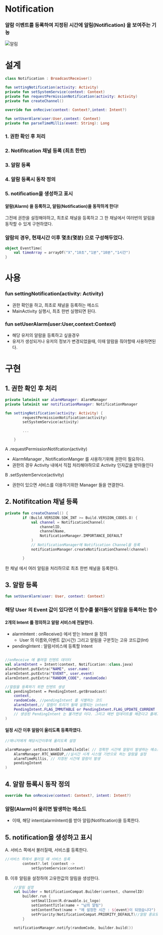 # Notification

### 알람 이벤트를 등록하여 지정된 시간에 알림(Notification) 을 보여주는 기능
![알림](https://github.com/Ohleesang/TIL/assets/148442711/13e60366-9498-4b30-a395-71bcdcf40ce3)



# 설계
```kotlin
class Notification : BroadcastReceiver()

fun settingNotification(activity: Activity)
private fun setSystemService(context: Context)
private fun requestPermissionNotification(activity: Activity)
private fun createChannel()

override fun onRecive(context: Context?,intent: Intent?)

fun setUserAlarm(user:User,context: Context)
private fun parseTimeMillis(event: String): Long

```
### 1. 권한 확인 후 처리
### 2. Notifitcation 채널 등록 (최초 한번)
### 3. 알람 등록
### 4. 알람 등록시 동작 정의
### 5. notification을 생성하고 표시

#### 알람(Alarm) 을 등록하고, 알림(Notification)을 동작하게 한다!
그전에 권한을 설정해야하고, 최초로 채널을 등록하고 그 한 채널에서 여러번의 알림을 동작할 수 있게 구현하였다.

### 알람의 경우, 현재시간 이후 몇초(몇분) 으로 구성해두었다.
```kotlin
object EventTime{
    val timeArray = arrayOf("X","10초","1분","10분","1시간")
}
```

# 사용 

### fun settingNotification(activity: Activity)
- 권한 확인을 하고, 최초로 채널을 등록하는 메소드
- MainActivity 실행시, 최초 한번 실행되면 된다.
### fun setUserAlarm(user:User,context:Context)
- 해당 유저의 알람을 등록하고 싶을경우
- 유저가 생성되거나 유저의 정보가 변경되었을때, 이때 알람을 줘야할때 사용하면된다.

# 구현

## 1. 권한 확인 후 처리

```kotlin
private lateinit var alarmManager: AlarmManager
private lateinit var notificationManager: NotificationManager

fun settingNotification(activity: Activity) {
        requestPermissionNotification(activity)
        setSystemService(activity)

        ...

    }
```
A .requestPermissionNotifcation(activity)
- AlarmManager , NotificationManger 를 사용하기위해 권한이 필요하다.
- 권한의 경우 Activity 내에서 직접 처리해야하므로 Activity 인자값을 받아들인다

B .setSystemService(activity)
- 권한이 있으면 서비스를 이용하기위한 Manager 들을 연결한다. 
## 2. Notifitcation 채널 등록
```kotlin
private fun createChannel() {
        if (Build.VERSION.SDK_INT >= Build.VERSION_CODES.O) {
            val channel = NotificationChannel(
                channelID,
                channelName,
                NotificationManager.IMPORTANCE_DEFAULT
            )
            // NotificationManager에 Notification Channel을 등록
            notificationManager.createNotificationChannel(channel)

        }
```
한 채널 에서 여러 알림을 처리하므로 최초 한번 채널을 등록한다.

## 3. 알람 등록
```kotlin
fun setUserAlarm(user: User, context: Context)
```
### 해당 User 의 Event 값이 있다면 이 함수를 불러들어 알람을 등록하는 함수

#### 2개의 Intent 를 정의하고 알람 서비스에 전달한다.
- alarmIntent : onReceive() 에서 받는 Intent 을 정의
    - User 의 이름와,이벤트 값(시간) 그리고 알림을 구분짓는 고유 코드값(Int) 
- pendingIntent : 알람서비스에 등록할 Intent

```kotlin
    
//onReceive 에 불려질 인텐트 데이터
val alarmIntent = Intent(context, Notification::class.java)
alarmIntent.putExtra("NAME", user.name)
alarmIntent.putExtra("EVENT", user.event)
alarmIntent.putExtra("RANDOM_CODE", randomCode)

//알람을 등록하기 위한 인텐트 생성
val pendingIntent = PendingIntent.getBroadcast(
    context,
    randomCode, //pendingIntent 를 식별하는 코드
    alarmIntent,// 알람이 트리거 될때 실행되는 intent
    PendingIntent.FLAG_IMMUTABLE or PendingIntent.FLAG_UPDATE_CURRENT
    // 생성된 PendingIntent 는 불가변성 이다. 그리고 매번 업데이트를 해준다고 플래그를 전달
)
```
#### 일정 시간 이후 알람이 울리도록 등록하였다.
```kotlin
//매니저에게 해당시간이후에 울리도록 설정

alarmManager.setExactAndAllowWhileIdle( // 정확한 시간에 알람이 발생하는 메소드
    AlarmManager.RTC_WAKEUP,//실시간 시계 시스템 기반으로 하는 알람을 설정
    alarmTimeMillis, // 지정된 시간에 알람이 발생
    pendingIntent
)
```

## 4. 알람 등록시 동작 정의

```kotlin
override fun onReceive(context: Context?, intent: Intent?)
``` 
### 알람(Alarm)이 울리면 발생하는 메소드
- 이때, 해당 intent(alarmIntent)를 받아 알림(Notifitcation)을 등록한다.

## 5. notification을 생성하고 표시

A. 서비스 쪽에서 불러질때, 서비스를 등록한다.
```kotlin
//서비스 쪽에서 불러질 때 서비스 등록
        context?.let {context ->
            setSystemService(context)
```
B. 이후 알림을 설정하여 고유한값의 알림을 생성한다.
```kotlin
    //알림 설정
    val builder = NotificationCompat.Builder(context, channelID)
        builder.run {
            setSmallIcon(R.drawable.ic_logo)
            setContentTitle(name + "님의 알림")
            setContentText(name + "에 설정한 시간 : ${event}이 되었습니다")
            setPriority(NotificationCompat.PRIORITY_DEFAULT)//알람 중요도
        }

    notificationManager.notify(randomCode, builder.build())
```
